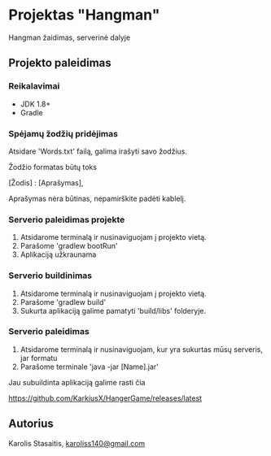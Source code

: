 # Projektas "Hangman"

Hangman žaidimas, serverinė dalyje

## Projekto paleidimas

### Reikalavimai

* JDK 1.8+
* Gradle

### Spėjamų žodžių pridėjimas

Atsidare 'Words.txt' failą, galima irašyti savo žodžius.

Žodžio formatas būtų toks

[Žodis] : [Aprašymas],

Aprašymas nėra būtinas, nepamirškite padėti kablelį.

### Serverio paleidimas projekte

1. Atsidarome terminalą ir nusinaviguojam į projekto vietą.
2. Parašome 'gradlew bootRun'
3. Aplikaciją užkraunama

### Serverio buildinimas

1. Atsidarome terminalą ir nusinaviguojam į projekto vietą.
2. Parašome 'gradlew build'
3. Sukurta aplikaciją galime pamatyti 'build/libs' folderyje.

### Serverio paleidimas

1. Atsidarome terminalą ir nusinaviguojam, kur yra sukurtas mūsų serveris, jar formatu
2. Parašome terminale 'java -jar [Name].jar'


Jau subuildinta aplikaciją galime rasti čia

https://github.com/KarkiusX/HangerGame/releases/latest

## Autorius

Karolis Stasaitis, karoliss140@gmail.com

